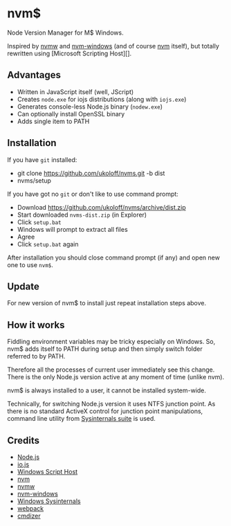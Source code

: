 # nvm$

Node Version Manager for M$ Windows.

Inspired by [nvmw][]
and [nvm-windows][]
(and of course [nvm][] itself),
but totally rewritten using [Microsoft Scripting Host][].

## Advantages

- Written in JavaScript itself (well, JScript)
- Creates `node.exe` for iojs distributions (along with `iojs.exe`)
- Generates console-less Node.js binary (`nodew.exe`)
- Can optionally install OpenSSL binary
- Adds single item to PATH

## Installation

If you have `git` installed:

  * git clone https://github.com/ukoloff/nvms.git -b dist
  * nvms/setup

If you have got no `git`
or don't like to use command prompt:

  * Download https://github.com/ukoloff/nvms/archive/dist.zip
  * Start downloaded `nvms-dist.zip` (in Explorer)
  * Click `setup.bat`
  * Windows will prompt to extract all files
  * Agree
  * Click `setup.bat` again

After installation you should close command prompt (if any)
and open new one to use `nvm$`.

## Update

For new version of nvm$ to install
just repeat installation steps above.

## How it works

Fiddling environment variables may be tricky especially on Windows.
So, nvm$ adds itself to PATH during setup
and then simply switch folder referred to by PATH.

Therefore all the processes of current user immediately see this change.
There is the only Node.js version active at any moment of time
(unlike nvm).

nvm$ is always installed to a user,
it cannot be installed system-wide.

Technically, for switching Node.js version
it uses NTFS junction point.
As there is no standard ActiveX control for junction point manipulations,
command line utility from
[Sysinternals suite][Windows Sysinternals] is used.

## Credits

  * [Node.js][]
  * [io.js][]
  * [Windows Script Host][]
  * [nvm][]
  * [nvmw][]
  * [nvm-windows][]
  * [Windows Sysinternals][]
  * [webpack][]
  * [cmdizer][]

[Node.js]: http://nodejs.org/
[io.js]: https://iojs.org/
[Windows Script Host]: https://en.wikipedia.org/wiki/Windows_Script_Host
[nvm]: https://github.com/creationix/nvm
[nvmw]: https://github.com/hakobera/nvmw
[nvm-windows]: https://github.com/coreybutler/nvm-windows
[Windows Sysinternals]: https://technet.microsoft.com/en-US/en-en/nternals/
[webpack]: http://webpack.github.io/
[cmdizer]: http://www.dostips.com/forum/viewtopic.php?p=37780#p37780
